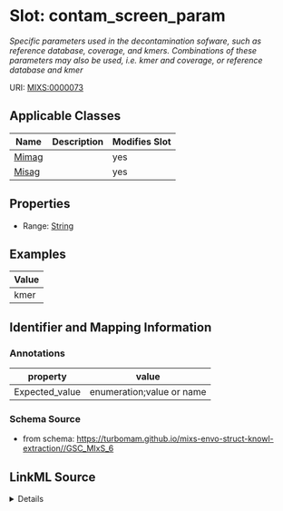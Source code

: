 # Slot: contam_screen_param


_Specific parameters used in the decontamination sofware, such as reference database, coverage, and kmers. Combinations of these parameters may also be used, i.e. kmer and coverage, or reference database and kmer_



URI: [MIXS:0000073](https://w3id.org/mixs/0000073)



<!-- no inheritance hierarchy -->




## Applicable Classes

| Name | Description | Modifies Slot |
| --- | --- | --- |
[Mimag](Mimag.md) |  |  yes  |
[Misag](Misag.md) |  |  yes  |







## Properties

* Range: [String](String.md)






## Examples

| Value |
| --- |
| kmer |

## Identifier and Mapping Information





### Annotations

| property | value |
| --- | --- |
| Expected_value | enumeration;value or name |



### Schema Source


* from schema: https://turbomam.github.io/mixs-envo-struct-knowl-extraction//GSC_MIxS_6




## LinkML Source

<details>
```yaml
name: contam_screen_param
annotations:
  Expected_value:
    tag: Expected_value
    value: enumeration;value or name
description: Specific parameters used in the decontamination sofware, such as reference
  database, coverage, and kmers. Combinations of these parameters may also be used,
  i.e. kmer and coverage, or reference database and kmer
title: contamination screening parameters
notes:
- parameter
examples:
- value: kmer
in_subset:
- sequencing
from_schema: https://turbomam.github.io/mixs-envo-struct-knowl-extraction//GSC_MIxS_6
rank: 1000
string_serialization: '[ref db|kmer|coverage|combination];{text|integer}'
slot_uri: MIXS:0000073
multivalued: false
alias: contam_screen_param
domain_of:
- Mimag
- Misag
range: string

```
</details>